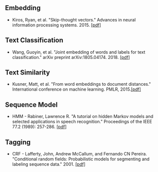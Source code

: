 ## Embedding
* Kiros, Ryan, et al. "Skip-thought vectors." Advances in neural information processing systems. 2015. [[pdf]](https://github.com/zhangyuanxun/MLReadings/blob/master/05.%20NLP/02.%20Paper/2015-NIPS-Skip-Thought%20Vectors.pdf)

## Text Classification
* Wang, Guoyin, et al. "Joint embedding of words and labels for text classification." arXiv preprint arXiv:1805.04174. 2018. [[pdf]](https://github.com/zhangyuanxun/MLReadings/blob/master/05.%20NLP/02.%20Paper/2018-ACL-Joint%20Embedding%20of%20Words%20and%20Labels%20for%20Text%20Classification.pdf)

## Text Similarity 
* Kusner, Matt, et al. "From word embeddings to document distances." International conference on machine learning. PMLR, 2015.[[pdf]](https://github.com/zhangyuanxun/MLReadings/blob/master/05.%20NLP/02.%20Paper/2015-ICML-From%20Word%20Embeddings%20To%20Document%20Distances.pdf)

## Sequence Model
* HMM - Rabiner, Lawrence R. "A tutorial on hidden Markov models and selected applications in speech recognition." Proceedings of the IEEE 77.2 (1989): 257-286. [[pdf]](https://github.com/zhangyuanxun/MLReadings/blob/master/05.%20NLP/02.%20Paper/1989-A%20tutorial%20on%20hidden%20Markov%20models%20and%20selected%20applications%20in%20speech%20recognition.pdf)

## Tagging
* CRF - Lafferty, John, Andrew McCallum, and Fernando CN Pereira. "Conditional random fields: Probabilistic models for segmenting and labeling sequence data." 2001. [[pdf]](https://github.com/zhangyuanxun/MLReadings/blob/master/05.%20NLP/02.%20Paper/2001-ICML-Conditional%20Random%20Fields-%20Probabilistic%20Models%20for%20Segmenting%20and%20Labeling%20Sequence%20Data.pdf)
